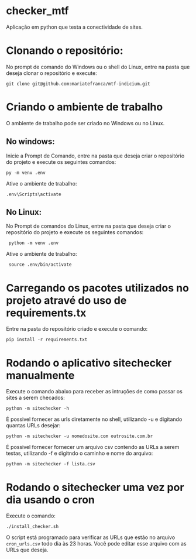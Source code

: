 # checker_mtf
Aplicação em python que testa a conectividade de sites.


# Clonando o repositório:
  No prompt de comando do Windows ou o shell do Linux, entre na pasta que deseja clonar o repositório e execute:
 ```
 git clone git@github.com:mariatefranca/mtf-indicium.git
 ```

# Criando o ambiente de trabalho
  O ambiente de trabalho pode ser criado no Windows ou no Linux. 
## No windows:
  Inicie a Prompt de Comando, entre na pasta que deseja criar o repositório do projeto e execute os seguintes comandos:
```
py -m venv .env
```
  Ative o ambiente de trabalho:
```
.env\Scripts\activate
```
## No Linux:
  No Prompt de comandos do Linux, entre na pasta que deseja criar o repositório do projeto e execute os seguintes comandos:
```
 python -m venv .env
```
  Ative o ambiente de trabalho:
```
 source .env/bin/activate
```

# Carregando os pacotes utilizados no projeto atravé do uso de requirements.tx 
  Entre na pasta do repositório criado e execute o comando:
  ```
  pip install -r requirements.txt
  ```
# Rodando o aplicativo sitechecker manualmente
  Execute o comando abaixo para receber as intruções de como passar os sites a serem checados:
  ```
  python -m sitechecker -h
  ```

É possivel fornecer as urls diretamente no shell, utilizando -u e digitando quantas URLs desejar:

```
python -m sitechecker -u nomedosite.com outrosite.com.br
```
 
É possivel fornecer fornecer um arquivo csv contendo as URLs a serem testas, utilizando -f e digitndo o caminho e nome do arquivo:
 
```
python -m sitechecker -f lista.csv
```
 
 # Rodando o sitechecker uma vez por dia usando o cron
 
Execute o comando:
```
./install_checker.sh
```

O script está programado para verificar as URLs que estão no arquivo `cron_urls.csv` todo dia às 23 horas. Você pode editar esse arquivo com as URLs que deseja.
